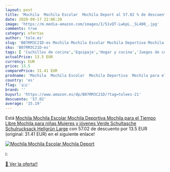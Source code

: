 ```yaml
---
layout: post
title: 'Mochila  Mochila Escolar  Mochila Deport al 57.02 % de descuento'
date: 2020-09-17 22:06:20
image: 'https://m.media-amazon.com/images/I/51vQT-LwkpL._SL400_.jpg'
comments: true
category: ofertas
author: 'tole.es'
slug: 'B07RM3C21D-es Mochila Mochila Escolar Mochila Deportiva Mochila para el...'
sku: 'B07RM3C21D-es'
tags: [ 'Cuchillos de cocina','Equipaje','Hogar y cocina','Juegos de cuchillos de cocina','Mochilas','Mochilas tipo casual','Utensilios de cocina','escolar','mochila', ]
actualPrice: 13.5 EUR
currency: EUR
price: 13.5
comparePrice: 31.41 EUR
prodname: 'Mochila  Mochila Escolar  Mochila Deportiva  Mochila para el Tiempo Libre  Mochila para niñas  Mujeres y jóvenes Verde Schultasche Schulrucksack Hellgrün Large'
country: 'es'
flag: '🇪🇸'
brand: ''
buyurl: 'https://www.amazon.es/dp/B07RM3C21D/?tag=tolees-21'
descuento: '57.02'
average: '15.19'
---
```


Está [Mochila  Mochila Escolar  Mochila Deportiva  Mochila para el Tiempo Libre  Mochila para niñas  Mujeres y jóvenes Verde Schultasche Schulrucksack Hellgrün Large](https://www.amazon.es/dp/B07RM3C21D/?tag=tolees-21) con 57.02 de descuento por 13.5 EUR (original: 31.41 EUR) en el siguiente enlace!

[![Mochila  Mochila Escolar  Mochila Deport](https://m.media-amazon.com/images/I/51vQT-LwkpL._SL400_.jpg)](https://www.amazon.es/dp/B07RM3C21D/?tag=tolees-21)

ℹ️:


[🛒 Ver la oferta!!](https://www.amazon.es/dp/B07RM3C21D/?tag=tolees-21)
